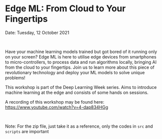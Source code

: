 # Edge ML: From Cloud to Your Fingertips

Date: Tuesday, 12 October 2021

<br>

Have your machine learning models trained but got bored of it running only on your screen? Edge ML is here to utilise edge devices from smartphones to micro-controllers, to process data and run algorithms locally, bringing AI from the cloud to your fingertips. Join us to learn more about this piece of revolutionary technology and deploy your ML models to solve unique problems!

This workshop is part of the Deep Learning Week series. Aims to introduce machine learning at the edge and consists of some hands on sessions.

A recording of this workshop may be found here: https://www.youtube.com/watch?v=4-dap834HGg

<br>

Note: For the zip file, just take it as a reference, only the codes in `src` and `scripts` are important